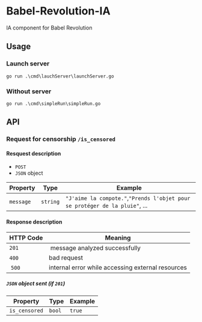 # Babel-Revolution-IA
IA component for Babel Revolution

## Usage 

### Launch server
```shell
go run .\cmd\lauchServer\launchServer.go
```

### Without server
```shell
go run .\cmd\simpleRun\simpleRun.go
```

## API
### Request for censorship `/is_censored`

#### Resquest description
- `POST`
- `JSON` object

| Property  | Type        | Example                                                                     |
|-----------|-------------|-----------------------------------------------------------------------------|
| `message` | `string`    | `"J'aime la compote."`,`"Prends l'objet pour se protéger de la pluie"`, ... |

#### Response description
| HTTP Code   | Meaning                                           |
|-------------|---------------------------------------------------|
| `201`       | message analyzed successfully                     |
| `400`       | bad request                                       |
| `500` 	  | internal error while accessing external resources |

##### `JSON` object sent (if `201`)
| Property    | Type    | Example    |
|-------------|---------|------------|
|`is_censored`| `bool`  | `true`     |